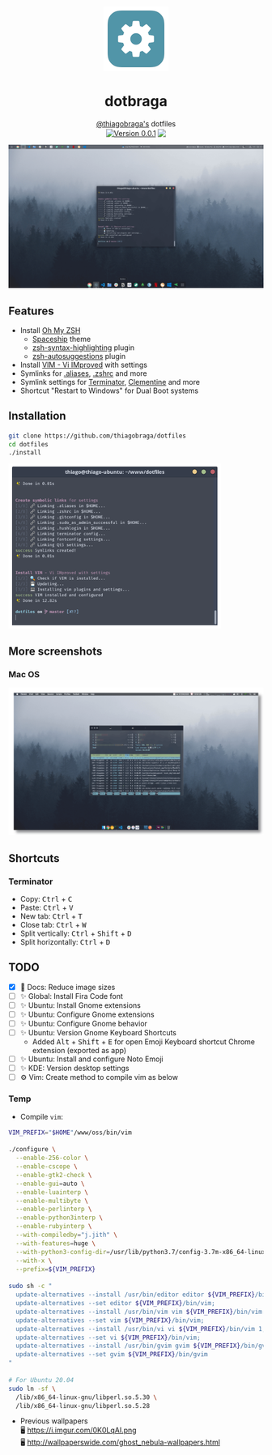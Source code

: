 <p align="center">
  <img src="./public/icons/config-icon.png" width="128" />
</p>

<h1 align="center">dotbraga</h1>

<p align="center">
  <a href="https://github.com/thiagobraga">@thiagobraga's</a> dotfiles<br>
  <a href="https://raw.githubusercontent.com/thiagobraga/todoist-userstyles/master/theme.user.css"><img src="https://img.shields.io/badge/version-0.0.1-929faf.svg" align="center" alt="Version 0.0.1"></a>
  <a href="https://www.paypal.com/cgi-bin/webscr?cmd=_donations&business=thibraga06%40gmail.com&item_name=Contribuir+para+o+desenvolvimento+de+projetos+open+source&currency_code=BRL&source=url" target="_blank" rel="nofollow noopener"><img src="https://img.shields.io/badge/donate-PayPal-526272.svg" align="center"></a>
</p>

<p align="center">
  <img src="./public/screenshots/dotbraga_ubuntu_2020-04-06_00.18.png" width="600" />
</p>

## Features

- Install [Oh My ZSH](https://ohmyz.sh)
  * [Spaceship](https://denysdovhan.com/spaceship-prompt) theme
  * [zsh-syntax-highlighting](https://github.com/zsh-users/zsh-syntax-highlighting) plugin
  * [zsh-autosuggestions](https://github.com/zsh-users/zsh-autosuggestions) plugin
- Install [VIM - Vi IMproved](https://www.vim.org) with settings
- Symlinks for [.aliases](./.aliases), [.zshrc](./.zshrc) and more
- Symlink settings for [Terminator](https://gnometerminator.blogspot.com/p/introduction.html), [Clementine](https://www.clementine-player.org/pt_BR/) and more
- Shortcut "Restart to Windows" for Dual Boot systems

## Installation

``` sh
git clone https://github.com/thiagobraga/dotfiles
cd dotfiles
./install
```

<img src="./public/screenshots/dotbraga_terminator_2020-04-06_00.21.png" width="420" />

## More screenshots

### Mac OS

<p align="center">
  <img src="./public/screenshots/dotbraga_macos_2020-04-07_13.53.png" width="600" /> 
</p>

## Shortcuts

### Terminator

- Copy: <kbd>Ctrl</kbd> + <kbd>C</kbd>
- Paste: <kbd>Ctrl</kbd> + <kbd>V</kbd>
- New tab: <kbd>Ctrl</kbd> + <kbd>T</kbd>
- Close tab: <kbd>Ctrl</kbd> + <kbd>W</kbd>
- Split vertically: <kbd>Ctrl</kbd> + <kbd>Shift</kbd> + <kbd>D</kbd>
- Split horizontally: <kbd>Ctrl</kbd> + <kbd>D</kbd>

## TODO

- [x] 🐛 Docs: Reduce image sizes
- [ ] ✨ Global: Install Fira Code font
- [ ] ✨ Ubuntu: Install Gnome extensions
- [ ] ✨ Ubuntu: Configure Gnome extensions
- [ ] ✨ Ubuntu: Configure Gnome behavior
- [ ] ✨ Ubuntu: Version Gnome Keyboard Shortcuts
  - Added <kbd>Alt</kbd> + <kbd>Shift</kbd> + <kbd>E</kbd> for open Emoji Keyboard shortcut Chrome extension (exported as app)
- [ ] ✨ Ubuntu: Install and configure Noto Emoji
- [ ] ✨ KDE: Version desktop settings
- [ ] ⚙ Vim: Create method to compile vim as below 

### Temp

- Compile `vim`:

``` bash
VIM_PREFIX="$HOME"/www/oss/bin/vim

./configure \
  --enable-256-color \
  --enable-cscope \
  --enable-gtk2-check \
  --enable-gui=auto \
  --enable-luainterp \
  --enable-multibyte \
  --enable-perlinterp \
  --enable-python3interp \
  --enable-rubyinterp \
  --with-compiledby="j.jith" \
  --with-features=huge \
  --with-python3-config-dir=/usr/lib/python3.7/config-3.7m-x86_64-linux-gnu \
  --with-x \
  --prefix=${VIM_PREFIX}

sudo sh -c "
  update-alternatives --install /usr/bin/editor editor ${VIM_PREFIX}/bin/vim 1;
  update-alternatives --set editor ${VIM_PREFIX}/bin/vim;
  update-alternatives --install /usr/bin/vim vim ${VIM_PREFIX}/bin/vim 1;
  update-alternatives --set vim ${VIM_PREFIX}/bin/vim;
  update-alternatives --install /usr/bin/vi vi ${VIM_PREFIX}/bin/vim 1;
  update-alternatives --set vi ${VIM_PREFIX}/bin/vim;
  update-alternatives --install /usr/bin/gvim gvim ${VIM_PREFIX}/bin/gvim 1;
  update-alternatives --set gvim ${VIM_PREFIX}/bin/gvim
"

# For Ubuntu 20.04
sudo ln -sf \
  /lib/x86_64-linux-gnu/libperl.so.5.30 \
  /lib/x86_64-linux-gnu/libperl.so.5.28
```

- Previous wallpapers  
🖥️ https://i.imgur.com/0K0LqAI.png  
🖥️ http://wallpaperswide.com/ghost_nebula-wallpapers.html
